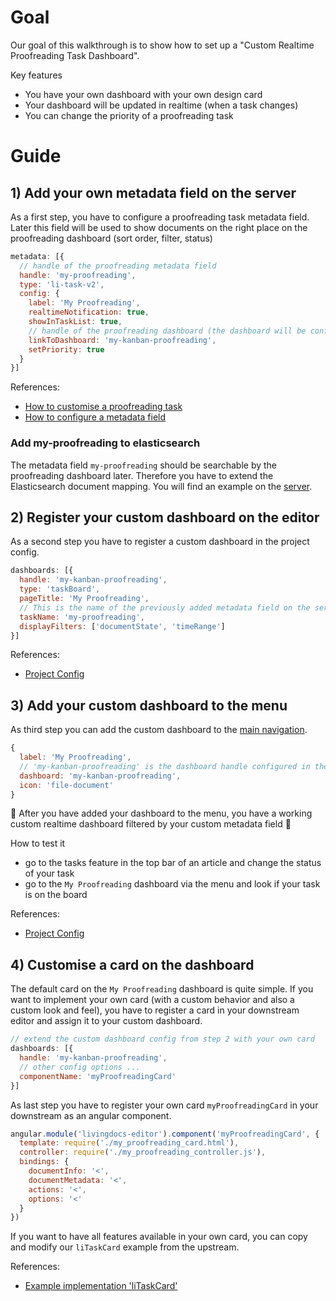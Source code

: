 # Goal

Our goal of this walkthrough is to show how to set up a "Custom Realtime Proofreading Task Dashboard".

Key features
- You have your own dashboard with your own design card
- Your dashboard will be updated in realtime (when a task changes)
- You can change the priority of a proofreading task

# Guide

## 1) Add your own metadata field on the server

As a first step, you have to configure a proofreading task metadata field. Later this field will be used to show documents on the right place on the proofreading dashboard (sort order, filter, status)

```js
metadata: [{
  // handle of the proofreading metadata field
  handle: 'my-proofreading',
  type: 'li-task-v2',
  config: {
    label: 'My Proofreading',
    realtimeNotification: true,
    showInTaskList: true,
    // handle of the proofreading dashboard (the dashboard will be configured later in the editor)
    linkToDashboard: 'my-kanban-proofreading',
    setPriority: true
  }
}]
```

References:
- [How to customise a proofreading task](./add-custom-proofreading-task.md)
- [How to configure a metadata field](../reference-docs/server-api/metadata.md)

### Add my-proofreading to elasticsearch
The metadata field `my-proofreading` should be searchable by the proofreading dashboard later. Therefore you have to extend the Elasticsearch document mapping.
You will find an example on the [server](https://github.com/livingdocsIO/livingdocs-server/blob/be923b40b47bb1d27d5f63d65c9548928c28890f/example-server/metadata/es_metadata_mapping_v6.json#L111-L166).

## 2) Register your custom dashboard on the editor

As a second step you have to register a custom dashboard in the project config.

```js
dashboards: [{
  handle: 'my-kanban-proofreading',
  type: 'taskBoard',
  pageTitle: 'My Proofreading',
  // This is the name of the previously added metadata field on the server
  taskName: 'my-proofreading',
  displayFilters: ['documentState', 'timeRange']
}]
```

References:
- [Project Config](../reference-docs/project-config/editor_settings.md)

## 3) Add your custom dashboard to the menu

As third step you can add the custom dashboard to the [main navigation](../reference-docs/project-config/editor_settings.md).

```js
{
  label: 'My Proofreading',
  // 'my-kanban-proofreading' is the dashboard handle configured in the last step
  dashboard: 'my-kanban-proofreading',
  icon: 'file-document'
}
```

:tada: After you have added your dashboard to the menu, you have a working custom realtime dashboard filtered by your custom metadata field :tada:

How to test it
- go to the tasks feature in the top bar of an article and change the status of your task
- go to the `My Proofreading` dashboard via the menu and look if your task is on the board

References:
- [Project Config](../reference-docs/project-config/editor_settings.md)


## 4) Customise a card on the dashboard

The default card on the `My Proofreading` dashboard is quite simple. If you want to implement your own card (with a custom behavior and also a custom look and feel), you have to register a card in your downstream editor and assign it to your custom dashboard.

```js
// extend the custom dashboard config from step 2 with your own card
dashboards: [{
  handle: 'my-kanban-proofreading',
  // other config options ...
  componentName: 'myProofreadingCard'
}]
```

As last step you have to register your own card `myProofreadingCard` in your downstream as an angular component.

```js
angular.module('livingdocs-editor').component('myProofreadingCard', {
  template: require('./my_proofreading_card.html'),
  controller: require('./my_proofreading_controller.js'),
  bindings: {
    documentInfo: '<',
    documentMetadata: '<',
    actions: '<',
    options: '<'
  }
})
```

If you want to have all features available in your own card, you can copy and modify our `liTaskCard` example from the upstream.

References:
- [Example implementation 'liTaskCard'](https://github.com/livingdocsIO/livingdocs-editor/blob/f21c4c2ff6250f99f789a4e3528b76e3c3510b48/app/features/search/document_cards/li_task_card/li_task_card.js)
